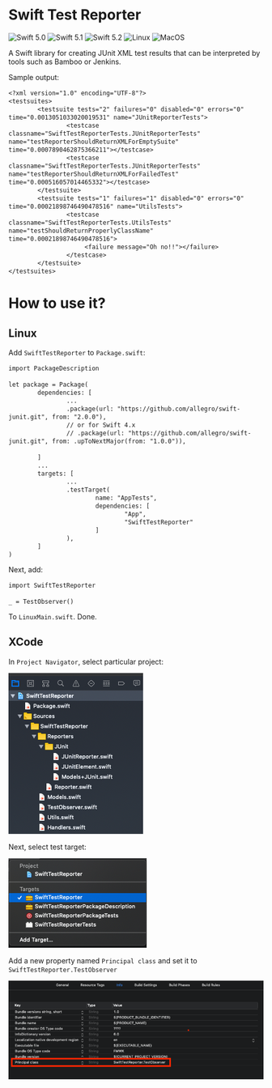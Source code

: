 # Swift Test Reporter

![Swift 5.0](https://img.shields.io/badge/swift-5.0-brightgreen.svg)
![Swift 5.1](https://img.shields.io/badge/swift-5.1-brightgreen.svg)
![Swift 5.2](https://img.shields.io/badge/swift-5.2-brightgreen.svg)
![Linux](https://img.shields.io/badge/linux-brightgreen.svg)
![MacOS](https://img.shields.io/badge/macos-brightgreen.svg)


A Swift library for creating JUnit XML test results that can be interpreted by tools such as Bamboo or Jenkins.

Sample output:

```
<?xml version="1.0" encoding="UTF-8"?>
<testsuites>
        <testsuite tests="2" failures="0" disabled="0" errors="0" time="0.0013051033020019531" name="JUnitReporterTests">
                <testcase classname="SwiftTestReporterTests.JUnitReporterTests" name="testReporterShouldReturnXMLForEmptySuite" time="0.0007890462875366211"></testcase>
                <testcase classname="SwiftTestReporterTests.JUnitReporterTests" name="testReporterShouldReturnXMLForFailedTest" time="0.000516057014465332"></testcase>
        </testsuite>
        <testsuite tests="1" failures="1" disabled="0" errors="0" time="0.00021898746490478516" name="UtilsTests">
                <testcase classname="SwiftTestReporterTests.UtilsTests" name="testShouldReturnProperlyClassName" time="0.00021898746490478516">
	                 <failure message="Oh no!!"></failure>
                </testcase>
        </testsuite>
</testsuites>
```

# How to use it?
## Linux
Add ``SwiftTestReporter`` to ``Package.swift``:

```
import PackageDescription

let package = Package(
        dependencies: [
                ...
                .package(url: "https://github.com/allegro/swift-junit.git", from: "2.0.0"),
                // or for Swift 4.x
                // .package(url: "https://github.com/allegro/swift-junit.git", from: .upToNextMajor(from: "1.0.0")),
                
        ]
        ...
        targets: [
                ...
                .testTarget(
                        name: "AppTests",
                        dependencies: [
                                "App",
                                "SwiftTestReporter"
                        ]
                ),
        ]
)
```

Next, add:
```
import SwiftTestReporter

_ = TestObserver()
```
To ``LinuxMain.swift``. Done.

## XCode
In ``Project Navigator``, select particular project:

![test](doc/intro-mac-1.png)

Next, select test target:

![test](doc/intro-mac-2.png)

Add a new property named ``Principal class`` and set it to ``SwiftTestReporter.TestObserver``

![test](doc/intro-mac-3.png)
